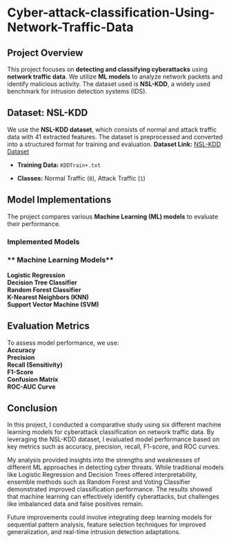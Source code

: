 # Cyber-attack-classification-Using-Network-Traffic-Data


## Project Overview  
This project focuses on **detecting and classifying cyberattacks** using **network traffic data**. We utilize **ML  models** to analyze network packets and identify malicious activity. The dataset used is **NSL-KDD**, a widely used benchmark for intrusion detection systems (IDS).  

##  Dataset: NSL-KDD  
We use the **NSL-KDD dataset**, which consists of normal and attack traffic data with 41 extracted features. The dataset is preprocessed and converted into a structured format for training and evaluation. 
**Dataset Link:** [NSL-KDD Dataset]((https://www.kaggle.com/datasets/hassan06/nslkdd)) 

-  **Training Data:** `KDDTrain+.txt`  
  
-  **Classes:** Normal Traffic (`0`), Attack Traffic (`1`)  

##  Model Implementations  
The project compares various **Machine Learning (ML) models** to evaluate their performance.  

###  **Implemented Models**  
### ** Machine Learning Models**  
 **Logistic Regression**  
**Decision Tree Classifier**  
**Random Forest Classifier**  
**K-Nearest Neighbors (KNN)**  
**Support Vector Machine (SVM)**  
 

## Evaluation Metrics  
To assess model performance, we use:  
**Accuracy**  
**Precision**  
**Recall (Sensitivity)**  
**F1-Score**  
**Confusion Matrix**  
**ROC-AUC Curve**  

## Conclusion 
In this project, I conducted a comparative study using six different machine learning models for cyberattack classification on network traffic data. By leveraging the NSL-KDD dataset, I evaluated model performance based on key metrics such as accuracy, precision, recall, F1-score, and ROC curves.

My analysis provided insights into the strengths and weaknesses of different ML approaches in detecting cyber threats. While traditional models like Logistic Regression and Decision Trees offered interpretability, ensemble methods such as Random Forest and Voting Classifier demonstrated improved classification performance. The results showed that machine learning can effectively identify cyberattacks, but challenges like imbalanced data and false positives remain.

Future improvements could involve integrating deep learning models for sequential pattern analysis, feature selection techniques for improved generalization, and real-time intrusion detection adaptations.

